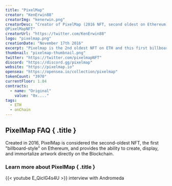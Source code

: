 ```yaml
---
title: "PixelMap"
creator: "KenErwin88"
creatorImg: "kenerwin.png"
creatorDesc: "Creator of PixelMap (2016 NFT, second oldest on Ethereum) & http://devopslibrary.com. Follow at 
@PixelMapNFT"
creatorUrl: "https://twitter.com/KenErwin88"
logo: "pixelmap.png"
creationDate: "November 17th 2016"
excerpt: "Pixelmap is the 2nd oldest NFT on ETH and this first billboard style NFT from 2016"
thumbnail: "pixelmap-thumbnail.png"
twitter: "https://twitter.com/pixelmapNFT"
discord: "https://discord.gg/pixelmap"
website: "https://pixelmap.io"
opensea: "https://opensea.io/collection/pixelmap"
tokenCount: "3970"
currentFloor: 1.84
contracts: 
  - name: "Original"
    value: "0x...."
tags: 
  - ETH
  - onChain
---
```


## PixelMap FAQ { .title }

Created in 2016, PixelMap is considered the second-oldest NFT, the first "billboard-style" on Ethereum, and provides the ability to create, display, and immortalize artwork directly on the Blockchain.

  
### Learn more about PixelMap { .title } 

{{< youtube E_QiclG4s4U >}}
interview with Andromeda